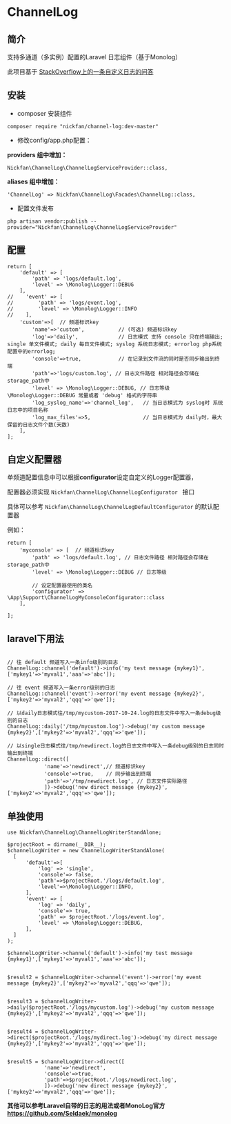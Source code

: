 # ChannelLog

## 简介

支持多通道（多实例）配置的Laravel 日志组件（基于Monolog）

此项目基于 [StackOverflow上的一条自定义日志的问答](http://stackoverflow.com/questions/37809989/laravel-5-2-custom-log-file-for-different-tasks)

## 安装

* composer 安装组件

```
composer require "nickfan/channel-log:dev-master"
```

* 修改config/app.php配置：

 **providers 组中增加：**
 ```
Nickfan\ChannelLog\ChannelLogServiceProvider::class,
 ```

 **aliases 组中增加：**
```
'ChannelLog' => Nickfan\ChannelLog\Facades\ChannelLog::class,
```

* 配置文件发布

```
php artisan vendor:publish --provider="Nickfan\ChannelLog\ChannelLogServiceProvider"
```

## 配置

```
return [
    'default' => [
        'path' => 'logs/default.log',
        'level' => \Monolog\Logger::DEBUG
    ],
//    'event' => [
//        'path' => 'logs/event.log',
//        'level' => \Monolog\Logger::INFO
//    ],
    'custom'=>[  // 频道标识key
        'name'=>'custom',           // (可选) 频道标识key
        'log'=>'daily',             // 日志模式 支持 console 只在终端输出; single 单文件模式; daily 每日文件模式; syslog 系统日志模式; errorlog php系统配置中的errorlog;
        'console'=>true,            // 在记录到文件流的同时是否同步输出到终端
        'path'=>'logs/custom.log', // 日志文件路径 相对路径会存储在storage_path中
        'level' => \Monolog\Logger::DEBUG, // 日志等级 \Monolog\Logger::DEBUG 常量或者 'debug' 格式的字符串
        'log_syslog_name'=>'channel_log',   // 当日志模式为 syslog时 系统日志中的项目名称
        'log_max_files'=>5,                 // 当日志模式为 daily时，最大保留的日志文件个数(天数)
    ],
];

```


## 自定义配置器

单频道配置信息中可以根据**configurator**设定自定义的Logger配置器，

配置器必须实现 ```Nickfan\ChannelLog\ChannelLogConfigurator ``` 接口

具体可以参考 ```Nickfan\ChannelLog\ChannelLogDefaultConfigurator``` 的默认配置器

例如：

```
return [
    'myconsole' => [  // 频道标识key
        'path' => 'logs/default.log', // 日志文件路径 相对路径会存储在storage_path中
        'level' => \Monolog\Logger::DEBUG // 日志等级

        // 设定配置器使用的类名
        'configurator' => \App\Support\ChannelLogMyConsoleConfigurator::class
    ],

];
```


## laravel下用法

```

// 往 default 频道写入一条info级别的日志
ChannelLog::channel('default')->info('my test message {mykey1}',['mykey1'=>'myval1','aaa'=>'abc']);

// 往 event 频道写入一条error级别的日志
ChannelLog::channel('event')->error('my event message {mykey2}',['mykey2'=>'myval2','qqq'=>'qwe']);

// 以daily日志模式往/tmp/mycustom-2017-10-24.log的日志文件中写入一条debug级别的日志
ChannelLog::daily('/tmp/mycustom.log')->debug('my custom message {mykey2}',['mykey2'=>'myval2','qqq'=>'qwe']);

// 以single日志模式往/tmp/newdirect.log的日志文件中写入一条debug级别的日志同时输出到终端
ChannelLog::direct([
            'name'=>'newdirect',// 频道标识key
            'console'=>true,    // 同步输出到终端
            'path'=>'/tmp/newdirect.log', // 日志文件实际路径
            ])->debug('new direct message {mykey2}',['mykey2'=>'myval2','qqq'=>'qwe']);

```

## 单独使用

```
use Nickfan\ChannelLog\ChannelLogWriterStandAlone;

$projectRoot = dirname(__DIR__);
$channelLogWriter = new ChannelLogWriterStandAlone(
  [
      'default'=>[
          'log' => 'single',
          'console'=> false,
          'path'=>$projectRoot.'/logs/default.log',
          'level'=>\Monolog\Logger::INFO,
      ],
      'event' => [
          'log' => 'daily',
          'console'=> true,
          'path' => $projectRoot.'/logs/event.log',
          'level' => \Monolog\Logger::DEBUG,
      ],
  ]
);

$channelLogWriter->channel('default')->info('my test message {mykey1}',['mykey1'=>'myval1','aaa'=>'abc']);


$result2 = $channelLogWriter->channel('event')->error('my event message {mykey2}',['mykey2'=>'myval2','qqq'=>'qwe']);


$result3 = $channelLogWriter->daily($projectRoot.'/logs/mycustom.log')->debug('my custom message {mykey2}',['mykey2'=>'myval2','qqq'=>'qwe']);


$result4 = $channelLogWriter->direct($projectRoot.'/logs/mydirect.log')->debug('my direct message {mykey2}',['mykey2'=>'myval2','qqq'=>'qwe']);


$result5 = $channelLogWriter->direct([
            'name'=>'newdirect',
            'console'=>true,
            'path'=>$projectRoot.'/logs/newdirect.log',
            ])->debug('new direct message {mykey2}',['mykey2'=>'myval2','qqq'=>'qwe']);

```


**其他可以参考Laravel自带的日志的用法或者MonoLog官方 https://github.com/Seldaek/monolog**


